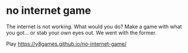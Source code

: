 # no internet game

The internet is not working. What would you do? Make a game with what you got... or stab your own eyes out. We went with the former.

Play https://y8games.github.io/no-internet-game/
